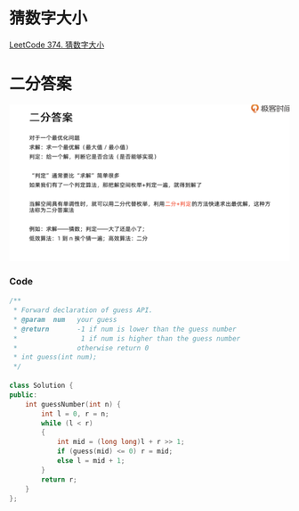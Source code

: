 # 猜数字大小
[LeetCode 374. 猜数字大小](https://leetcode.cn/problems/guess-number-higher-or-lower/)

# 二分答案
![](media/16607370127537.png)

### Code
```cpp
/** 
 * Forward declaration of guess API.
 * @param  num   your guess
 * @return 	     -1 if num is lower than the guess number
 *			      1 if num is higher than the guess number
 *               otherwise return 0
 * int guess(int num);
 */

class Solution {
public:
    int guessNumber(int n) {
        int l = 0, r = n;
        while (l < r)
        {
            int mid = (long long)l + r >> 1;
            if (guess(mid) <= 0) r = mid;
            else l = mid + 1;    
        }
        return r;
    }
};
```